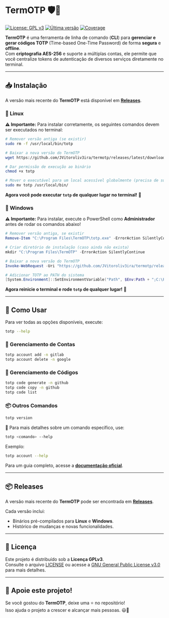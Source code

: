 # **TermOTP** 🛡️🔑

[![License: GPL v3](https://img.shields.io/badge/License-GPLv3-blue.svg)](https://www.gnu.org/licenses/gpl-3.0)
[![Última versão](https://img.shields.io/github/v/release/JVitoroliv3ira/termotp?label=Download)](https://github.com/JVitoroliv3ira/termotp/releases/latest)
[![Coverage](https://codecov.io/gh/JVitoroliv3ira/termotp/branch/main/graph/badge.svg)](https://codecov.io/gh/JVitoroliv3ira/termotp)

**TermOTP** é uma ferramenta de linha de comando (**CLI**) para **gerenciar e gerar códigos TOTP** (Time-based One-Time Password) de forma **segura** e **offline**.  
Com **criptografia AES-256** e suporte a múltiplas contas, ele permite que você centralize tokens de autenticação de diversos serviços diretamente no terminal.

---

## **📥 Instalação**
A versão mais recente do **TermOTP** está disponível em **[Releases](https://github.com/JVitoroliv3ira/termotp/releases/latest)**.

### **🔹 Linux**
**⚠️ Importante:** Para instalar corretamente, os seguintes comandos devem ser executados no terminal:

```sh
# Remover versão antiga (se existir)
sudo rm -f /usr/local/bin/totp

# Baixar a nova versão do TermOTP
wget https://github.com/JVitoroliv3ira/termotp/releases/latest/download/totp-linux-amd64 -O totp

# Dar permissão de execução ao binário
chmod +x totp

# Mover o executável para um local acessível globalmente (precisa de sudo)
sudo mv totp /usr/local/bin/
```
**Agora você pode executar `totp` de qualquer lugar no terminal!** 🚀

### **🔹 Windows**
**⚠️ Importante:** Para instalar, execute o PowerShell como **Administrador** antes de rodar os comandos abaixo!

```powershell
# Remover versão antiga, se existir
Remove-Item "C:\Program Files\TermOTP\totp.exe" -ErrorAction SilentlyContinue

# Criar diretório de instalação (caso ainda não exista)
mkdir "C:\Program Files\TermOTP" -ErrorAction SilentlyContinue

# Baixar a nova versão do TermOTP
Invoke-WebRequest -Uri "https://github.com/JVitoroliv3ira/termotp/releases/latest/download/totp-windows-amd64.exe" -OutFile "C:\Program Files\TermOTP\totp.exe"

# Adicionar TOTP ao PATH do sistema
[System.Environment]::SetEnvironmentVariable("Path", $Env:Path + ";C:\Program Files\TermOTP", [System.EnvironmentVariableTarget]::Machine)
```

**Agora reinicie o terminal e rode `totp` de qualquer lugar!** 🎉

---

## 🚀 Como Usar
Para ver todas as opções disponíveis, execute:  
```sh
totp --help
```

### 📂 Gerenciamento de Contas
```sh
totp account add -n gitlab
totp account delete -n google
```

### 🔢 Gerenciamento de Códigos
```sh
totp code generate -n github
totp code copy -n github
totp code list
```

### 📦 Outros Comandos
```sh
totp version
```

📖 Para mais detalhes sobre um comando específico, use:  
```sh
totp <comando> --help
```
Exemplo:
```sh
totp account --help
```

Para um guia completo, acesse a **[documentação oficial](https://github.com/JVitoroliv3ira/termotp/wiki)**.

---

## **📦 Releases**
A versão mais recente do **TermOTP** pode ser encontrada em **[Releases](https://github.com/JVitoroliv3ira/termotp/releases/latest)**.

Cada versão inclui:
- Binários pré-compilados para **Linux** e **Windows**.
- Histórico de mudanças e novas funcionalidades.

---

## **📜 Licença**
Este projeto é distribuído sob a **Licença GPLv3**.  
Consulte o arquivo [LICENSE](./LICENSE) ou acesse a [GNU General Public License v3.0](https://www.gnu.org/licenses/gpl-3.0.html) para mais detalhes.

---

## **🌟 Apoie este projeto!**
Se você gostou do **TermOTP**, deixe uma ⭐ no repositório!  
Isso ajuda o projeto a crescer e alcançar mais pessoas. 😃🚀

